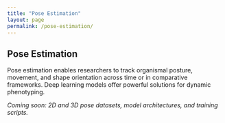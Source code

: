 ```yaml
---
title: "Pose Estimation"
layout: page
permalink: /pose-estimation/
---
```


## Pose Estimation

Pose estimation enables researchers to track organismal posture, movement, and shape orientation across time or in comparative frameworks. Deep learning models offer powerful solutions for dynamic phenotyping.

*Coming soon: 2D and 3D pose datasets, model architectures, and training scripts.*
